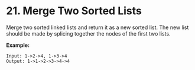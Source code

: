 # 21. Merge Two Sorted Lists

Merge two sorted linked lists and return it as a new sorted list. The new list should be made by splicing together the nodes of the first two lists.

**Example:**

`Input: 1->2->4, 1->3->4`  
`Output: 1->1->2->3->4->4`
